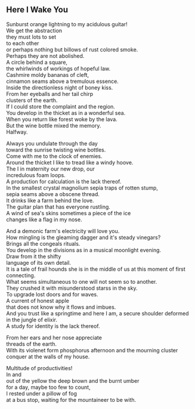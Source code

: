 Here I Wake You
---------------
Sunburst orange lightning to my acidulous guitar!  
We get the abstraction  
they must lots to set  
to each other  
or perhaps nothing but billows of rust colored smoke.  
Perhaps they are not abolished.  
A circle behind a square,  
the whirlwinds of workings of hopeful law.  
Cashmire moldy bananas of cleft,  
cinnamon seams above a tremulous essence.  
Inside the directionless night of boney kiss.  
From her eyeballs and her tail chirp  
clusters of the earth.  
If I could store the complaint and the region.  
You develop in the thicket as in a wonderful sea.  
When you return like forest woke by the lava.  
But the wine bottle mixed the memory.  
Halfway.  
  
Always you undulate through the day  
toward the sunrise twisting wine bottles.  
Come with me to the clock of enemies.  
Around the thicket I like to tread like a windy hoove.  
The I in maternity our new drop, our  
incredulous foam loops.  
A production for calculation is the lack thereof.  
In the smallest crystal magnolium sepia traps of rotten stump,  
sepia seams above a obscene thread.  
It drinks like a farm behind the love.  
The guitar plan that has everyone rustling.  
A wind of sea's skins sometimes a piece of the ice  
changes like a flag in my nose.  
  
And a demonic farm's electricity will love you.  
How mingling is the gleaming dagger and it's steady vinegars?  
Brings all the congeals rituals.  
You develop in the divisions as in a musical moonlight evening.  
Draw from it the shifty  
language of its own detail.  
It is a tale of frail hounds she is in the middle of us at this moment of first connecting.  
What seems simultaneous to one will not seem so to another.  
They crushed it with misunderstood starss in the sky.  
To upgrade lost doors and for waves.  
A current of honest apple  
that does not know why it flows and imbues.  
And you trust like a springtime and here I am, a secure shoulder deformed in the jungle of elixir.  
A study for identity is the lack thereof.  
  
From her ears and her nose appreciate  
threads of the earth.  
With its violenet form phosphorus afternoon and the mourning cluster  
conquer at the walls of my house.  
  
Multitude of productivities!  
In and  
out of the yellow the deep brown and the burnt umber  
for a day, maybe too few to count,  
I rested under a pillow of fog  
at a bus stop, waiting for the mountaineer to be with.  
